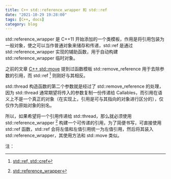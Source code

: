 ```yaml
---
title: C++ std::reference_wrapper 和 std::ref
date: "2021-10-29 19:28:00"
tags: [C++, docs]
category: blog
---
```


std::reference_wrapper 是 C++11 开始添加的一个类模板，作用是将引用包装为一般对象，使之可以当作普通对象来储存和传递，std::ref 是通过 std::reference_wrapper 实现的辅助函数，用于自动构建 std::reference_wrapper 临时对象。

<!-- more -->

之前的文章 [C++ std::move](/blog/2021/09/23/Cpp-std-move/) 提到过函数模板 std::remove_reference 用于去除参数的引用，而 std::ref [^1] 则刚好与其相反。

[^1]: [std::ref, std::cref](https://zh.cppreference.com/w/cpp/utility/functional/ref)

std::thread 构造函数的第二个参数就是经过了 std::remove_reference 的处理，因为 std::thread 通常期望将传入的参数复制一份传递给 Callables，而引用在语义上不是一个真正的对象（在实现上，引用是可与其指向的对象进行区分的），仅仅作为原始对象的别名。

所以，如果希望将一个引用传递给 std::thread，那么就必须使用 std::reference_wrapper [^2] 构建一个可传递的引用，为了简便书写，可直接使用 std::ref 函数，std::ref 会将左值和左值引用统一为左值引用，然后将其装入 std::reference_wrapper，其使用方法和 std::move 类似。

[^2]: [std::reference_wrapper](https://zh.cppreference.com/w/cpp/utility/functional/reference_wrapper)

<div class="ref-label">注：</div>